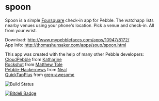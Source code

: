 spoon
=====

Spoon is a simple [Foursquare](http://foursquare.com) check-in app for Pebble. The watchapp lists nearby venues using your phone's location. Pick a venue and check-in. All from your wrist.

Download: http://www.mypebblefaces.com/apps/10947/8172/  
App Info: http://thomashunsaker.com/apps/soup/spoon.html

This app was created with the help of many other Pebble developers:  
[CloudPebble](http://cloudpebble.net) from [Katharine](https://github.com/Katharine)  
[Rockshot](http://rockshot.pblweb.com/) from [Matthew Tole](http://matthewtole.com/pebble/)  
[Pebble-Hackernews](https://github.com/Neal/pebble-hackernews) from [Neal](https://github.com/Neal)  
[QuickTapPlus](https://github.com/grep-awesome/QuickTapPlus) from [grep-awesome](https://github.com/grep-awesome)

![Build Status](https://cloudpebble.net/ide/project/17045/status.png)


[![Bitdeli Badge](https://d2weczhvl823v0.cloudfront.net/thunsaker/spoon/trend.png)](https://bitdeli.com/free "Bitdeli Badge")


